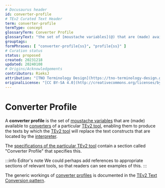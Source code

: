 ```yaml
---
# Docusaurus header
id: converter-profile
# TEv2 Curated Text Header
term: converter-profile
termType: concept
glossaryTerm: Converter Profile
glossaryText: "the set of [moustache variables](@) that are (made) available to [converters](@) of a particular [TEv2 tool](@), enabling them to produce the texts by which the [TEv2 tool](@) will replace the text constructs that are located by the [interpreter](@)."
grouptags:
formPhrases: [ "converter-profile{ss}", "profile{ss}" ]
# Curation status
status: proposed
created: 20231218
updated: 20240108
# Origins/Acknowledgements
contributors: RieksJ
attribution: "[TNO Terminology Design](https://tno-terminology-design.github.io/tev2-specifications/docs)"
originalLicense: "[CC BY-SA 4.0](http://creativecommons.org/licenses/by-sa/4.0/?ref=chooser-v1)"
---
```


# Converter Profile

A **converter profile** is the set of [moustache variables](@) that are (made) available to [converters](@) of a particular [TEv2 tool](@), enabling them to produce the texts by which the [TEv2 tool](@) will replace the text constructs that are located by the [interpreter](@). 

The [specifications of the particular TEv2 tool](/docs/category/40-specs/tools) contain a section called "Converter Profile" that specifies this.

:::info Editor's note
We could perhaps add references to appropriate sections of relevant tools, so that readers can see examples of this.
:::

The generic workings of [converter profiles](@) is documented in the [TEv2 Text Conversion pattern](/docs/overview/tev2-text-conversion).
